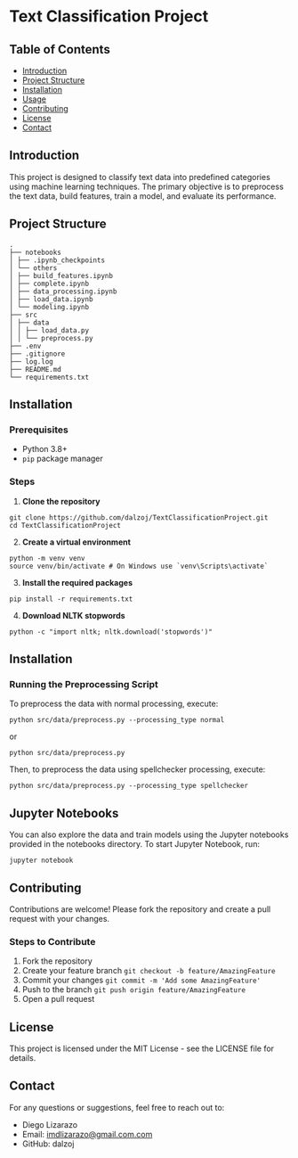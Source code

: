 
# Text Classification Project

## Table of Contents
- [Introduction](#introduction)
- [Project Structure](#project-structure)
- [Installation](#installation)
- [Usage](#usage)
- [Contributing](#contributing)
- [License](#license)
- [Contact](#contact)

## Introduction

This project is designed to classify text data into predefined categories using machine learning techniques. The primary objective is to preprocess the text data, build features, train a model, and evaluate its performance.

## Project Structure
```
.
├── notebooks
│ ├── .ipynb_checkpoints
│ └── others
│ ├── build_features.ipynb
│ ├── complete.ipynb
│ ├── data_processing.ipynb
│ ├── load_data.ipynb
│ └── modeling.ipynb
├── src
│ ├── data
│ │ ├── load_data.py
│ │ └── preprocess.py
├── .env
├── .gitignore
├── log.log
├── README.md
└── requirements.txt
```
  

## Installation

  

### Prerequisites
- Python 3.8+
-  `pip` package manager
 
### Steps
1.  **Clone the repository**
```
git clone https://github.com/dalzoj/TextClassificationProject.git
cd TextClassificationProject
```

2.  **Create a virtual environment**
```
python -m venv venv
source venv/bin/activate # On Windows use `venv\Scripts\activate`
```

3.  **Install the required packages**
```
pip install -r requirements.txt
```

4.  **Download NLTK stopwords**
```
python -c "import nltk; nltk.download('stopwords')"
```
  

## Installation

### Running the Preprocessing Script
To preprocess the data with normal processing, execute:
```
python src/data/preprocess.py --processing_type normal
```
or
```
python src/data/preprocess.py
```
Then, to preprocess the data using spellchecker processing, execute:
```
python src/data/preprocess.py --processing_type spellchecker
```


## Jupyter Notebooks
You can also explore the data and train models using the Jupyter notebooks provided in the notebooks directory. To start Jupyter Notebook, run:
```
jupyter notebook
```

## Contributing
Contributions are welcome! Please fork the repository and create a pull request with your changes.

### Steps to Contribute
1. Fork the repository
2. Create your feature branch ```git checkout -b feature/AmazingFeature```
3. Commit your changes ```git commit -m 'Add some AmazingFeature'```
4. Push to the branch ```git push origin feature/AmazingFeature```
5. Open a pull request

  
  

## License
This project is licensed under the MIT License - see the LICENSE file for details.

  

## Contact
For any questions or suggestions, feel free to reach out to:
* Diego Lizarazo
* Email: imdlizarazo@gmail.com.com
* GitHub: dalzoj